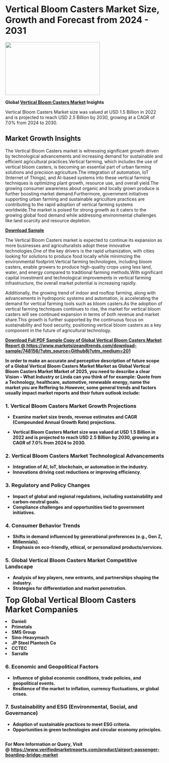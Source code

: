 <H1>Vertical Bloom Casters Market Size, Growth and Forecast from 2024 - 2031</H1><img class="aligncenter size-medium wp-image-584254" src="https://thirdeyenews.in/wp-content/uploads/2024/09/Global-Market-Research-300x168.jpeg" alt="" width="300" height="168" /><p><strong>Global&nbsp;<a href="https://www.marketsizeandtrends.com/download-sample/748156/?utm_source=Github8j?utm_medium=201">Vertical Bloom Casters Market</a> Insights</strong></p><p>Vertical Bloom Casters Market size was valued at USD 1.5 Billion in 2022 and is projected to reach USD 2.5 Billion by 2030, growing at a CAGR of 7.0% from 2024 to 2030.</p><p><h2>Market Growth Insights</h2> <p>The Vertical Bloom Casters market is witnessing significant growth driven by technological advancements and increasing demand for sustainable and efficient agricultural practices.Vertical farming, which includes the use of vertical bloom casters, is becoming an essential part of urban farming solutions and precision agriculture.The integration of automation, IoT (Internet of Things), and AI-based systems into these vertical farming techniques is optimizing plant growth, resource use, and overall yield.The growing consumer awareness about organic and locally grown produce is further boosting market demand.Furthermore, government initiatives supporting urban farming and sustainable agriculture practices are contributing to the rapid adoption of vertical farming systems worldwide.The market is poised for strong growth as it caters to the growing global food demand while addressing environmental challenges like land scarcity and resource depletion.</p> <p><strong><a href="#">Download Sample</a></strong></p> <p>The Vertical Bloom Casters market is expected to continue its expansion as more businesses and agriculturalists adopt these innovative technologies.One of the key drivers is the rapid urbanization, with cities looking for solutions to produce food locally while minimizing the environmental footprint.Vertical farming technologies, including bloom casters, enable growers to produce high-quality crops using less land, water, and energy compared to traditional farming methods.With significant capital investment and technological improvements in vertical farming infrastructure, the overall market potential is increasing rapidly.</p> <p>Additionally, the growing trend of indoor and rooftop farming, along with advancements in hydroponic systems and automation, is accelerating the demand for vertical farming tools such as bloom casters.As the adoption of vertical farming techniques continues to rise, the market for vertical bloom casters will see continued expansion in terms of both revenue and market share.This growth is further supported by the continuous focus on sustainability and food security, positioning vertical bloom casters as a key component in the future of agricultural technology.</p> <p><strong><a href="#"></p><p><span class=""><strong>Download Full PDF Sample Copy of Global Vertical Bloom Casters Market Report</strong> @ <a href="https://www.marketsizeandtrends.com/download-sample/748156/?utm_source=Github8j?utm_medium=201" target="_blank">https://www.marketsizeandtrends.com/download-sample/748156/?utm_source=Github8j?utm_medium=201</a></span></p><p>In order to make an accurate and perceptive description of future scope of a Global&nbsp;Vertical Bloom Casters Market Market as Global&nbsp;Vertical Bloom Casters Market Market of 2025, you need to describe a clear Vision &ndash; What Industry or Linda can you think of for example: Quote from a Technology, healthcare, automotive, renewable energy, name the market you are Reffering to.However, some general trends and factors usually impact market reports and their future outlook include:</p><h3>1.&nbsp;<strong>Vertical Bloom Casters Market Growth Projections</strong></h3><ul><li>Examine market size trends, revenue estimates and CAGR (Compounded Annual Growth Rate) projections.</li><li><p>Vertical Bloom Casters Market size was valued at USD 1.5 Billion in 2022 and is projected to reach USD 2.5 Billion by 2030, growing at a CAGR of 7.0% from 2024 to 2030.</p></li></ul><h3>2.&nbsp;<strong>Vertical Bloom Casters Market Technological Advancements</strong></h3><ul><li>Integration of AI, IoT, blockchain, or automation in the industry.</li><li>Innovations driving cost reductions or improving efficiency.</li></ul><h3>3.&nbsp;<strong>Regulatory and Policy Changes</strong></h3><ul><li>Impact of global and regional regulations, including sustainability and carbon-neutral goals.</li><li>Compliance challenges and opportunities tied to government initiatives.</li></ul><h3>4.&nbsp;<strong>Consumer Behavior Trends</strong></h3><ul><li>Shifts in demand influenced by generational preferences (e.g., Gen Z, Millennials).</li><li>Emphasis on eco-friendly, ethical, or personalized products/services.</li></ul><h3>5.&nbsp;<strong>Global Vertical Bloom Casters Market Competitive Landscape</strong></h3><ul><li>Analysis of key players, new entrants, and partnerships shaping the industry.</li><li>Strategies for differentiation and market penetration.</li></ul><p data-pm-slice="1 1 []"><span style="color: inherit; font-family: inherit; font-size: 25px;">Top Global Vertical Bloom Casters Market Companies</span></p><div class="" data-test-id=""><p><li>Danieli</li><li> Primetals</li><li> SMS Group</li><li> Sino-Heavymach</li><li> JP Steel Plantech Co</li><li> CCTEC</li><li> Sarralle</li></p></div><h3>6.&nbsp;<strong>Economic and Geopolitical Factors</strong></h3><ul><li>Influence of global economic conditions, trade policies, and geopolitical events.</li><li>Resilience of the market to inflation, currency fluctuations, or global crises.</li></ul><h3>7.&nbsp;<strong>Sustainability and ESG (Environmental, Social, and Governance)</strong></h3><ul><li>Adoption of sustainable practices to meet ESG criteria.</li><li>Opportunities in green technologies and circular economy principles.</li></ul><h2><strong style="font-size: 14px;">For More Information or Query, Visit @&nbsp;</strong><a style="background-color: #ffffff; font-size: 14px;" href="https://www.marketsizeandtrends.com/report/vertical-bloom-casters-market/" target="_blank">https://www.verifiedmarketreports.com/product/airport-passenger-boarding-bridge-market</a></h2>